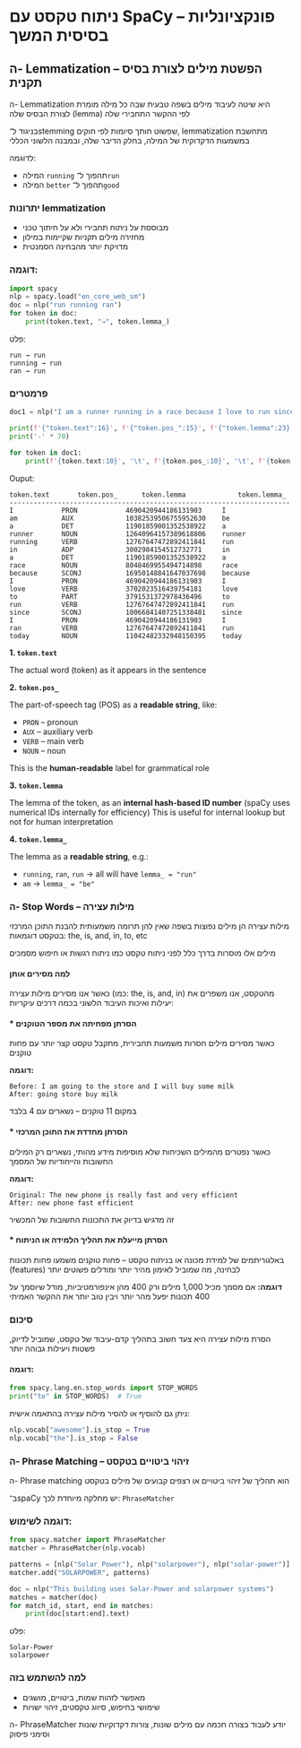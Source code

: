# ניתוח טקסט עם SpaCy – פונקציונליות בסיסית המשך

## ה- Lemmatization – הפשטת מילים לצורת בסיס תקנית

ה- Lemmatization היא שיטה לעיבוד מילים בשפה טבעית שבה כל מילה מומרת לצורת הבסיס שלה (lemma) לפי ההקשר התחבירי שלה

בניגוד ל־stemming שפשוט חותך סיומות לפי חוקים, lemmatization מתחשבת במשמעות הדקדוקית של המילה, בחלק הדיבר שלה, ובמבנה הלשוני הכללי

לדוגמה:

* המילה `running` תהפוך ל־`run`
* המילה `better` תהפוך ל־`good`

### יתרונות lemmatization

* מבוססת על ניתוח תחבירי ולא על חיתוך טכני
* מחזירה מילים תקניות שקיימות במילון
* מדויקת יותר מהבחינה הסמנטית

### דוגמה:

```python
import spacy
nlp = spacy.load("en_core_web_sm")
doc = nlp("run running ran")
for token in doc:
    print(token.text, "→", token.lemma_)
```

פלט:

```
run → run
running → run
ran → run
```

### פרמטרים

```python
doc1 = nlp("I am a runner running in a race because I love to run since I ran today")

print(f'{"token.text":16}', f'{"token.pos_":15}', f'{"token.lemma":23}', f'{"token.lemma_":20}')
print('-' * 70)

for token in doc1:
    print(f'{token.text:10}', '\t', f'{token.pos_:10}', '\t', f'{token.lemma:10}', '\t', token.lemma_)

```

Ouput:
```
token.text       token.pos_      token.lemma             token.lemma_        
----------------------------------------------------------------------
I          	 PRON       	 4690420944186131903 	 I
am         	 AUX        	 10382539506755952630 	 be
a          	 DET        	 11901859001352538922 	 a
runner     	 NOUN       	 12640964157389618806 	 runner
running    	 VERB       	 12767647472892411841 	 run
in         	 ADP        	 3002984154512732771 	 in
a          	 DET        	 11901859001352538922 	 a
race       	 NOUN       	 8048469955494714898 	 race
because    	 SCONJ      	 16950148841647037698 	 because
I          	 PRON       	 4690420944186131903 	 I
love       	 VERB       	 3702023516439754181 	 love
to         	 PART       	 3791531372978436496 	 to
run        	 VERB       	 12767647472892411841 	 run
since      	 SCONJ      	 10066841407251338481 	 since
I          	 PRON       	 4690420944186131903 	 I
ran        	 VERB       	 12767647472892411841 	 run
today      	 NOUN       	 11042482332948150395 	 today
```

**1. `token.text`**

The actual word (token) as it appears in the sentence

**2. `token.pos_`**

The part-of-speech tag (POS) as a **readable string**, like:

* `PRON` – pronoun
* `AUX` – auxiliary verb
* `VERB` – main verb
* `NOUN` – noun

This is the **human-readable** label for grammatical role

**3. `token.lemma`**

The lemma of the token, as an **internal hash-based ID number** (spaCy uses numerical IDs internally for efficiency)
This is useful for internal lookup but not for human interpretation

**4. `token.lemma_`**

The lemma as a **readable string**, e.g.:

* `running`, `ran`, `run` → all will have `lemma_ = "run"`
* `am` → `lemma_ = "be"`


### ה- Stop Words – מילות עצירה

מילות עצירה הן מילים נפוצות בשפה שאין להן תרומה משמעותית להבנת התוכן המרכזי בטקסט
דוגמאות: the, is, and, in, to, etc

מילים אלו מוסרות בדרך כלל לפני ניתוח טקסט כמו ניתוח רגשות או חיפוש מסמכים

#### למה מסירים אותן

כאשר אנו מסירים מילות עצירה (כמו: the, is, and, in) מהטקסט, אנו משפרים את יעילות ואיכות העיבוד הלשוני בכמה דרכים עיקריות:

#### \* הסרתן מפחיתה את מספר הטוקנים

כאשר מסירים מילים חסרות משמעות תחבירית, מתקבל טקסט קצר יותר עם פחות טוקנים

**דוגמה:**

```text
Before: I am going to the store and I will buy some milk
After: going store buy milk
```

במקום 11 טוקנים – נשארים עם 4 בלבד

#### \* הסרתן מחדדת את התוכן המרכזי

כאשר נפטרים מהמילים השכיחות שלא מוסיפות מידע מהותי, נשארים רק המילים החשובות והייחודיות של המסמך

**דוגמה:**

```text
Original: The new phone is really fast and very efficient
After: new phone fast efficient
```

זה מדגיש בדיוק את התכונות החשובות של המכשיר

#### \* הסרתן מייעלת את תהליך הלמידה או הניתוח

באלגוריתמים של למידת מכונה או בניתוח טקסט – פחות טוקנים משמעו פחות תכונות (features) לבחינה, מה שמוביל לאימון מהיר יותר ומודלים פשוטים יותר

**דוגמה:**
אם מסמך מכיל 1,000 מילים ורק 400 מהן אינפורמטיביות, מודל שיוסמך על 400 תכונות יפעל מהר יותר ויבין טוב יותר את ההקשר האמיתי

### סיכום

הסרת מילות עצירה היא צעד חשוב בתהליך קדם-עיבוד של טקסט, שמוביל לדיוק, פשטות ויעילות גבוהה יותר


#### דוגמה:

```python
from spacy.lang.en.stop_words import STOP_WORDS
print("to" in STOP_WORDS)  # True
```

ניתן גם להוסיף או להסיר מילות עצירה בהתאמה אישית:

```python
nlp.vocab["awesome"].is_stop = True
nlp.vocab["the"].is_stop = False
```

### ה- Phrase Matching – זיהוי ביטויים בטקסט

ה- Phrase matching הוא תהליך של זיהוי ביטויים או רצפים קבועים של מילים בטקסט

ב־spaCy יש מחלקה מיוחדת לכך: `PhraseMatcher`

### דוגמה לשימוש:

```python
from spacy.matcher import PhraseMatcher
matcher = PhraseMatcher(nlp.vocab)

patterns = [nlp("Solar Power"), nlp("solarpower"), nlp("solar-power")]
matcher.add("SOLARPOWER", patterns)

doc = nlp("This building uses Solar-Power and solarpower systems")
matches = matcher(doc)
for match_id, start, end in matches:
    print(doc[start:end].text)
```

פלט:

```
Solar-Power
solarpower
```

### למה להשתמש בזה

* מאפשר לזהות שמות, ביטויים, מושגים
* שימושי בחיפוש, סיווג טקסטים, זיהוי ישויות

ה- PhraseMatcher יודע לעבוד בצורה חכמה עם מילים שונות, צורות דקדוקיות שונות וסימני פיסוק

